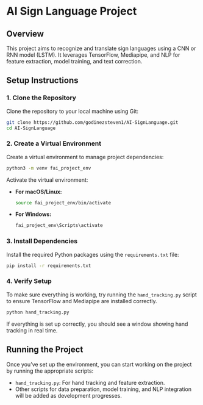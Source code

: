 # AI Sign Language Project

## Overview
This project aims to recognize and translate sign languages using a CNN or RNN model (LSTM). It leverages TensorFlow, Mediapipe, and NLP for feature extraction, model training, and text correction.

## Setup Instructions

### 1. Clone the Repository
Clone the repository to your local machine using Git:
```bash
git clone https://github.com/godinezsteven1/AI-SignLanguage.git
cd AI-SignLanguage
```

### 2. Create a Virtual Environment
Create a virtual environment to manage project dependencies:
```bash
python3 -m venv fai_project_env
```

Activate the virtual environment:
- **For macOS/Linux:**
  ```bash
  source fai_project_env/bin/activate
  ```
- **For Windows:**
  ```bash
  fai_project_env\Scripts\activate
  ```

### 3. Install Dependencies
Install the required Python packages using the `requirements.txt` file:
```bash
pip install -r requirements.txt
```

### 4. Verify Setup
To make sure everything is working, try running the `hand_tracking.py` script to ensure TensorFlow and Mediapipe are installed correctly.

```bash
python hand_tracking.py
```

If everything is set up correctly, you should see a window showing hand tracking in real time.

## Running the Project
Once you’ve set up the environment, you can start working on the project by running the appropriate scripts:
- `hand_tracking.py`: For hand tracking and feature extraction.
- Other scripts for data preparation, model training, and NLP integration will be added as development progresses.

